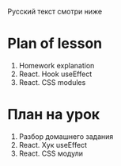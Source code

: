 Русский текст смотри ниже

# Plan of lesson <br/>
1. Homework explanation <br/>
2. React. Hook useEffect  <br/>
3. React. CSS modules  <br/>


# План на урок <br/>
1. Разбор домашнего задания  <br/>
2. React. Хук useEffect  <br/>
2. React. CSS модули  <br/>